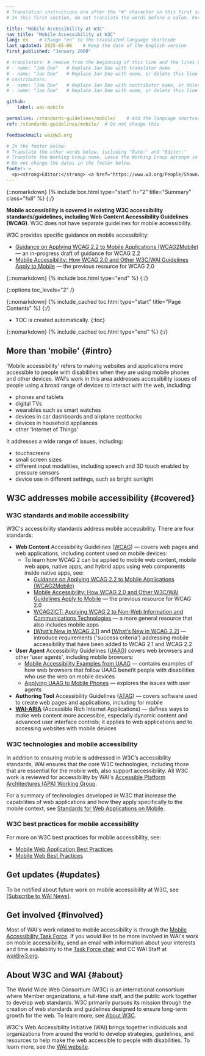 ```yaml
---
# Translation instructions are after the "#" character in this first section. They are comments that do not show up in the web page. You do not need to translate the instructions after "#".
# In this first section, do not translate the words before a colon. For example, do not translate "title:". Do translate the text after "title:"

title: "Mobile Accessibility at W3C"
nav_title: "Mobile Accessibility at W3C"
lang: en    # Change "en" to the translated-language shortcode
last_updated: 2025-05-06    # Keep the date of the English version
first_published: "January 2008"

# translators: # remove from the beginning of this line and the lines below: "# " (the hash sign and the space)
# - name: "Jan Doe"   # Replace Jan Doe with translator name
# - name: "Jan Doe"   # Replace Jan Doe with name, or delete this line if not multiple translators
# contributors:
# - name: "Jan Doe"   # Replace Jan Doe with contributor name, or delete this line if none
# - name: "Jan Doe"   # Replace Jan Doe with name, or delete this line if not multiple contributors

github:
    label: wai-mobile

permalink: /standards-guidelines/mobile/    # Add the language shortcode to the end, with no slash at the end. For example /path/to/file/fr
ref: /standards-guidelines/mobile/  # Do not change this

feedbackmail: wai@w3.org

# In the footer below:
# Translate the other words below, including "Date:" and "Editor:"
# Translate the Working Group name. Leave the Working Group acronym in English.
# Do not change the dates in the footer below.
footer: >
  <p><strong>Editor:</strong> <a href="https://www.w3.org/People/Shawn/">Shawn Lawton Henry</a>.</p>
---
```


{::nomarkdown}
{% include box.html type="start" h="2" title="Summary" class="full" %}
{:/}

**Mobile accessibility is covered in existing W3C accessibility standards/guidelines, including Web Content Accessibility Guidelines (WCAG)**. W3C does not have separate guidelines for mobile accessibility.

W3C provides specific guidance on mobile accessibility: 

 - [Guidance on Applying WCAG 2.2 to Mobile Applications (WCAG2Mobile)](https://www.w3.org/TR/wcag2mobile-22/) &mdash; an in-progress draft of guidance for WCAG 2.2
 - [Mobile Accessibility: How WCAG 2.0 and Other W3C/WAI Guidelines Apply to Mobile](https://www.w3.org/TR/mobile-accessibility-mapping/) &mdash; the previous resource for WCAG 2.0

{::nomarkdown}
{% include box.html type="end" %}
{:/}


{::options toc_levels="2" /}

{::nomarkdown}
{% include_cached toc.html type="start" title="Page Contents" %}
{:/}

-   TOC is created automatically.
{:toc}

{::nomarkdown}
{% include_cached toc.html type="end" %}
{:/}

## More than 'mobile' {#intro}

'Mobile accessibility' refers to making websites and applications more accessible to people with disabilities when they are using mobile phones and other devices. WAI's work in this area addresses accessibility issues of people using a broad range of devices to interact with the web, including:

-   phones and tablets
-   digital TVs
-   wearables such as smart watches
-   devices in car dashboards and airplane seatbacks
-   devices in household appliances
-   other 'Internet of Things'

It addresses a wide range of issues, including:

-   touchscreens
-   small screen sizes
-   different input modalities, including speech and 3D touch enabled by
    pressure sensors
-   device use in different settings, such as bright sunlight

## W3C addresses mobile accessibility {#covered}

### W3C standards and mobile accessibility

W3C's accessibility standards address mobile accessibility. There are four standards:

-   **Web Content** Accessibility Guidelines ([WCAG](/standards-guidelines/wcag/)) &mdash; covers web pages and web applications, including content used on mobile devices:
    -   To learn how WCAG 2 can be applied to mobile web content, mobile web apps, native apps, and hybrid apps using web components inside native apps, see:
        - [Guidance on Applying WCAG 2.2 to Mobile Applications (WCAG2Mobile)](https://www.w3.org/TR/wcag2mobile-22/)
        - [Mobile Accessibility: How WCAG 2.0 and Other W3C/WAI Guidelines Apply to Mobile](https://www.w3.org/TR/mobile-accessibility-mapping/) &mdash; the previous resource for WCAG 2.0
        - [WCAG2ICT: Applying WCAG 2 to Non-Web Information and Communications Technologies](/standards-guidelines/wcag/non-web-ict/) &mdash; a more general resource that also includes mobile apps
        - [[What’s New in WCAG 2.1]](/standards-guidelines/wcag/new-in-21/) and [[What’s New in WCAG 2.2]](/standards-guidelines/wcag/new-in-22/) &mdash; introduce requirements ('success criteria') addressing mobile accessibility that have been added to WCAG 2.1 and WCAG 2.2
-   **User Agent** Accessibility Guidelines ([UAAG](/standards-guidelines/uaag/)) covers web browsers and other 'user agents', including mobile browsers:
    -   [Mobile Accessibility Examples from UAAG](https://www.w3.org/TR/IMPLEMENTING-UAAG20/mobile) &mdash; contains examples of how web browsers that follow UAAG benefit people with disabilities who use the web on mobile devices 
    -   [Applying UAAG to Mobile Phones](https://www.w3.org/WAI/UA/work/wiki/Applying_UAAG_to_Mobile_Phones) &mdash; explores the issues with user agents 
-   **Authoring Tool** Accessibility Guidelines ([ATAG](/standards-guidelines/atag/)) &mdash; covers software used to create web pages and applications, including for mobile
-   **[WAI-ARIA](/standards-guidelines/aria/)** (Accessible Rich Internet Applications) &mdash; defines ways to make web content more accessible, especially dynamic content and advanced user interface controls; it applies to web applications and to accessing websites with mobile devices

### W3C technologies and mobile accessibility

In addition to ensuring mobile is addressed in W3C’s accessibility standards, WAI ensures that the core W3C technologies, including those that are essential for the mobile web, also support accessibility. All W3C work is reviewed for accessibility by WAI's [Accessible Platform Architectures (APA) Working Group](https://www.w3.org/WAI/APA/).

For a summary of technologies developed in W3C that increase the capabilities of web applications and how they apply specifically to the mobile context, see [Standards for Web Applications on Mobile](https://www.w3.org/Mobile/mobile-web-app-state/).

### W3C best practices for mobile accessibility

For more on W3C best practices for mobile accessibility, see:
- [Mobile Web Application Best Practices](https://www.w3.org/TR/mwabp/)
- [Mobile Web Best Practices](https://www.w3.org/TR/mobile-bp/)


## Get updates {#updates}

To be notified about future work on mobile accessibility at W3C, see [[Subscribe to WAI News]](/news/subscribe/).

## Get involved {#involved}

Most of WAI's work related to mobile accessibility is through the [Mobile Accessibility Task Force](https://www.w3.org/WAI/GL/mobile-a11y-tf/). If you would like to be more involved in WAI's work on mobile accessibility, send an email with information about your interests and time availability to the [Task Force chair](https://www.w3.org/groups/tf/mobile-a11y-tf/participants/#chairs) and CC WAI Staff at [wai@w3.org](mailto:wai@w3.org).

## About W3C and WAI {#about}

The World Wide Web Consortium (W3C) is an international consortium where Member organizations, a full-time staff, and the public work together to develop web standards. W3C primarily pursues its mission through the creation of web standards and guidelines designed to ensure long-term growth for the web. To learn more, see [About W3C](https://www.w3.org/about/).

W3C's Web Accessibility Initiative (WAI) brings together individuals and organizations from around the world to develop strategies, guidelines, and resources to help make the web accessible to people with disabilities. To learn more, see the [WAI website](https://www.w3.org/WAI/).